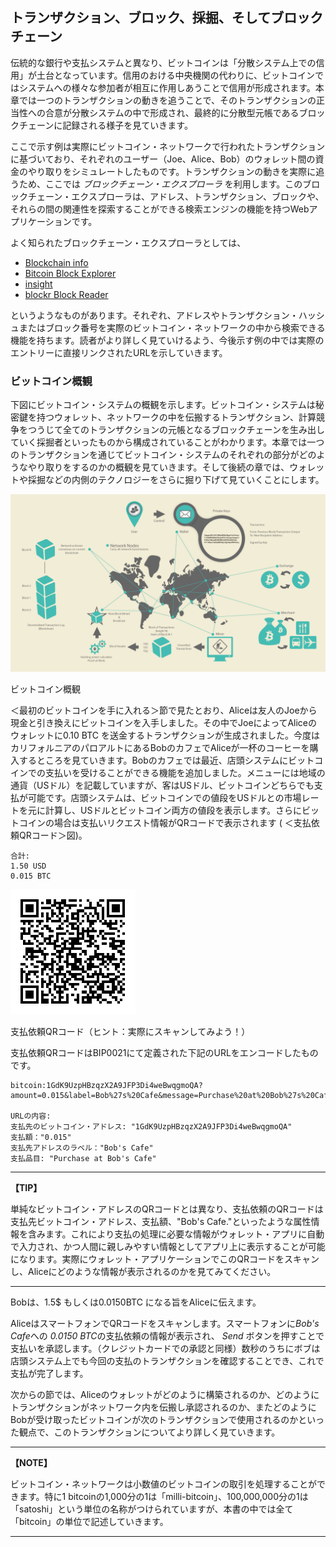 ## トランザクション、ブロック、採掘、そしてブロックチェーン

伝統的な銀行や支払システムと異なり、ビットコインは「分散システム上での信用」が土台となっています。信用のおける中央機関の代わりに、ビットコインではシステムへの様々な参加者が相互に作用しあうことで信用が形成されます。本章では一つのトランザクションの動きを追うことで、そのトランザクションの正当性への合意が分散システムの中で形成され、最終的に分散型元帳であるブロックチェーンに記録される様子を見ていきます。

ここで示す例は実際にビットコイン・ネットワークで行われたトランザクションに基づいており、それぞれのユーザー（Joe、Alice、Bob）のウォレット間の資金のやり取りをシミュレートしたものです。トランザクションの動きを実際に追うため、ここでは *ブロックチェーン・エクスプローラ* を利用します。このブロックチェーン・エクスプローラは、アドレス、トランザクション、ブロックや、それらの間の関連性を探索することができる検索エンジンの機能を持つWebアプリケーションです。

よく知られたブロックチェーン・エクスプローラとしては、

* [Blockchain info](http://blockchain.info)
* [Bitcoin Block Explorer](http://blockexplorer.com)
* [insight](http://insight.bitpay.com)
* [blockr Block Reader](http://blockr.io)

というようなものがあります。それぞれ、アドレスやトランザクション・ハッシュまたはブロック番号を実際のビットコイン・ネットワークの中から検索できる機能を持ちます。読者がより詳しく見ていけるよう、今後示す例の中では実際のエントリーに直接リンクされたURLを示していきます。

### ビットコイン概観

下図にビットコイン・システムの概観を示します。ビットコイン・システムは秘密鍵を持つウォレット、ネットワークの中を伝搬するトランザクション、計算競争をつうじて全てのトランザクションの元帳となるブロックチェーンを生み出していく採掘者といったものから構成されていることがわかります。本章では一つのトランザクションを通じてビットコイン・システムのそれぞれの部分がどのようなやり取りをするのかの概観を見ていきます。そして後続の章では、ウォレットや採掘などの内側のテクノロジーをさらに掘り下げて見ていくことにします。

!["ビットコイン概観"](00_images/msbt_0201.png "ビットコイン概観")

ビットコイン概観

＜最初のビットコインを手に入れる＞節で見たとおり、Aliceは友人のJoeから現金と引き換えにビットコインを入手しました。その中でJoeによってAliceのウォレットに0.10 BTC を送金するトランザクションが生成されました。今度はカリフォルニアのパロアルトにあるBobのカフェでAliceが一杯のコーヒーを購入するところを見ていきます。Bobのカフェでは最近、店頭システムにビットコインでの支払いを受けることができる機能を追加しました。メニューには地域の通貨（USドル）を記載していますが、客はUSドル、ビットコインどちらでも支払が可能です。店頭システムは、ビットコインでの値段をUSドルとの市場レートを元に計算し、USドルとビットコイン両方の値段を表示します。さらにビットコインの場合は支払いリクエスト情報がQRコードで表示されます ( ＜支払依頼QRコード＞図)。

```
合計:
1.50 USD
0.015 BTC
```
!["支払依頼QRコード（ヒント：実際にスキャンしてみよう！）"](00_images/msbt_0202.png "支払依頼QRコード")

支払依頼QRコード（ヒント：実際にスキャンしてみよう！）

支払依頼QRコードはBIP0021にて定義された下記のURLをエンコードしたものです。
```
bitcoin:1GdK9UzpHBzqzX2A9JFP3Di4weBwqgmoQA?amount=0.015&label=Bob%27s%20Cafe&message=Purchase%20at%20Bob%27s%20Cafe

URLの内容:
支払先のビットコイン・アドレス: "1GdK9UzpHBzqzX2A9JFP3Di4weBwqgmoQA"
支払額："0.015"
支払先アドレスのラベル："Bob's Cafe"
支払品目: "Purchase at Bob's Cafe"
```

****
**【TIP】**

単純なビットコイン・アドレスのQRコードとは異なり、支払依頼のQRコードは支払先ビットコイン・アドレス、支払額、"Bob's Cafe."といったような属性情報を含みます。これにより支払の処理に必要な情報がウォレット・アプリに自動で入力され、かつ人間に親しみやすい情報としてアプリ上に表示することが可能になります。実際にウォレット・アプリケーションでこのQRコードをスキャンし、Aliceにどのような情報が表示されるのかを見てみてください。
****

Bobは、1.5$ もしくは0.0150BTC になる旨をAliceに伝えます。

AliceはスマートフォンでQRコードをスキャンします。スマートフォンに*Bob's Cafe*への *0.0150 BTC*の支払依頼の情報が表示され、 *Send* ボタンを押すことで支払いを承認します。（クレジットカードでの承認と同様）数秒のうちにボブは店頭システム上でも今回の支払のトランザクションを確認することでき、これで支払が完了します。

次からの節では、Aliceのウォレットがどのように構築されるのか、どのようにトランザクションがネットワーク内を伝搬し承認されるのか、またどのようにBobが受け取ったビットコインが次のトランザクションで使用されるのかといった観点で、このトランザクションについてより詳しく見ていきます。

****
**【NOTE】**

ビットコイン・ネットワークは小数値のビットコインの取引を処理することができます。特に1 bitcoinの1,000分の1は「milli-bitcoin」、100,000,000分の1は「satoshi」という単位の名称がつけられていますが、本書の中では全て「bitcoin」の単位で記述していきます。
****


